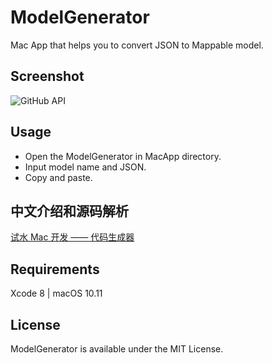 # ModelGenerator
Mac App that helps you to convert JSON to Mappable model.

## Screenshot 
![GitHub API](https://github.com/sheepy1/ModelGenerator/raw/master/screenshot.png)

## Usage
- Open the ModelGenerator in MacApp directory.
- Input model name and JSON.
- Copy and paste.

## 中文介绍和源码解析
[试水 Mac 开发 —— 代码生成器](http://www.jianshu.com/p/f07560f13515)

## Requirements
Xcode 8 | macOS 10.11

## License
ModelGenerator is available under the MIT License.


